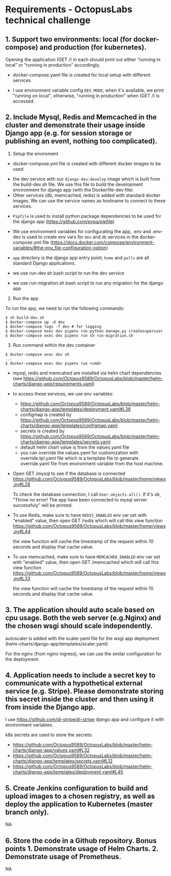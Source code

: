 # Requirements - OctopusLabs technical challenge

## 1. Support two environments: local​ (for docker-compose) and production​ (for kubernetes).
Opening the application (GET /) in each should print out either “running in local” or
“running in production” accordingly.

- docker-compose.yaml file is created for local setup with different services

- I use environment variable config `DEV_MODE`, when it's available, we print "running on local",
  otherwise, "running in production" when (GET /) is accessed.


## 2. Include Mysql, Redis and Memcached in the cluster and demonstrate their usage inside Django app (e.g. for session storage or publishing an event, nothing too complicated).

1. Setup the enviroment

- docker-compose.yml file is created with different docker images to be used.
 + the dev service with our `django-dev:develop` image which is built from the build-dev.sh file.
    We use this file to build the development environment for django app (with the Dockerfile-dev file)
  + Other services (db, memcached, redis) is added with standard docker images. We can use the service
    names as hostname to connect to these services.

- `Pipfile` is used to install python package dependencies to be used for the django app (https://github.com/pypa/pipfile)

- We use environment variables for configurating the app, .env and .env-dev is used to create env vars
  for `dev` and `db` services in the docker-compose.yml file (https://docs.docker.com/compose/environment-variables/#the-env_file-configuration-option)

- `app` directory is the django app entry point; `home` and `polls` are all standard Django applications.

- we use run-dev.sh bash script to run the dev service

- we use run-migration.sh bash script to run any migration for the django app

2. Run the app

To run the app, we need to run the following commands:

  ```
  $ sh build-dev.sh
  $ docker-compose up -d dev
  $ docker-compose logs -f dev # for logging
  $ docker-compose exec dev pipenv run python manage.py createsuperuser
  $ docker-compose exec dev pipenv run sh run-migration.sh
  ```

3. Run command within the dev container

  ```
  $ docker-compose exec dev sh
  ...
  $ docker-compose exec dev pipenv run <cmd>
  ```

- mysql, redis and memcahed are installed via helm chart dependencies (see https://github.com/Octopus9589/OctopusLabs/blob/master/helm-charts/django-app/requirements.yaml)

- to access these services, we use env variables:
  + https://github.com/Octopus9589/OctopusLabs/blob/master/helm-charts/django-app/templates/deployment.yaml#L36
  + configmap is created by https://github.com/Octopus9589/OctopusLabs/blob/master/helm-charts/django-app/templates/configmap.yaml
  + secrets is created by https://github.com/Octopus9589/OctopusLabs/blob/master/helm-charts/django-app/templates/secrets.yaml
  + default helm chart value is from the values.yaml file
  + you can override the values.yaml for customization with override.tpl.yaml file which is a template file
    to generate override.yaml file from environment variable from the host machine.

- Open GET /mysql to see if the database is connected https://github.com/Octopus9589/OctopusLabs/blob/master/home/views.py#L28
  
  To check the database connection, I call `User.objects.all()`. If it's ok, "Throw no error! The app have been connected to mysql server successfuly" will be printed.


- To use Redis, make sure to have `REDIS_ENABLED` env var set with "enabled" value,
  then open GET /redis which will call this view function https://github.com/Octopus9589/OctopusLabs/blob/master/home/views.py#L44

  the view function will cache the timestamp of the request within 10 seconds and display that cache value.


- To use memcached, make sure to have `MEMCACHED_ENABLED` env var set with "enabled" value,
  then open GET /memcached which will call this view function https://github.com/Octopus9589/OctopusLabs/blob/master/home/views.py#L33

  the view function will cache the timestamp of the request within 10 seconds and display that cache value.



## 3. The application should auto scale​ based on cpu usage. Both the web server (e.g.Nginx) and the chosen wsgi should scale independently.

autoscaler is added with the scaler.yaml file for the wsgi app deployment (helm-charts/django-app/templates/scaler.yaml)

For the nginx (from nginx ingress), we can use the smilar configuration for the deployment.


## 4. Application needs to include a secret key​ to communicate with a hypothetical external service (e.g. Stripe). Please demonstrate storing this secret inside the cluster and then using it from inside the Django app.

I use https://github.com/dj-stripe/dj-stripe django app and configure it with environment variables.

k8s secrets are used to store the secrets:
- https://github.com/Octopus9589/OctopusLabs/blob/master/helm-charts/django-app/values.yaml#L32
- https://github.com/Octopus9589/OctopusLabs/blob/master/helm-charts/django-app/templates/secrets.yaml#L12
- https://github.com/Octopus9589/OctopusLabs/blob/master/helm-charts/django-app/templates/deployment.yaml#L45



## 5. Create Jenkins configuration to build and upload images to a chosen registry, as well as deploy the application to Kubernetes (master branch only).
NA

## 6. Store the code in a Github repository. Bonus points 1. Demonstrate usage of Helm Charts. 2. Demonstrate usage of Prometheus.
NA
